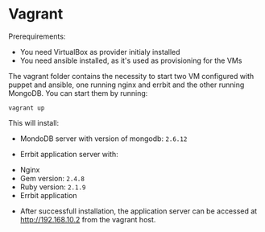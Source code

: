 # Vagrant

Prerequirements:
- You need VirtualBox as provider initialy installed
- You need ansible installed, as it's used as provisioning for the VMs

The vagrant folder contains the necessity to start two VM configured with puppet and ansible, one running nginx and errbit and the other running MongoDB. You can start them by running: 

`vagrant up`

This will install:

* MondoDB server with version of mongodb: `2.6.12`

* Errbit application server with: 
- Nginx
- Gem version: `2.4.8`
- Ruby version: `2.1.9`
- Errbit application

* After successfull installation, the application server can be accessed at http://192.168.10.2 from the vagrant host.

